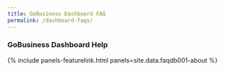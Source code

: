```yaml
---
title: GoBusiness Dashboard FAQ
permalink: /dashboard-faqs/
---
```


### GoBusiness Dashboard Help

{% include panels-featurelink.html panels=site.data.faqdb001-about %}
